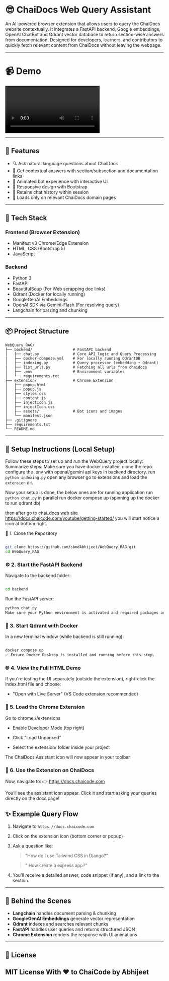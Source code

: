 # 😎 ChaiDocs Web Query Assistant 

An AI-powered browser extension that allows users to query the ChaiDocs website contextually. It integrates a FastAPI backend, Google embeddings, OpenAI ChatBot and Qdrant vector database to return section-wise answers from documentation. Designed for developers, learners, and contributors to quickly fetch relevant content from ChaiDocs without leaving the webpage.

---
# 📹 Demo
   <video controls src="Screencast from 2025-06-14 00-17-11.mp4" title="Title"></video>

---

## 🚀 Features

* 🔍 Ask natural language questions about ChaiDocs
* 🔗 Get contextual answers with section/subsection and documentation links
* 🤖 Animated bot experience with interactive UI
* 🌈 Responsive design with Bootstrap
* 💬 Retains chat history within session
* 🎯 Loads only on relevant ChaiDocs domain pages

---

## 🧱 Tech Stack

### Frontend (Browser Extension)

* Manifest v3 Chrome/Edge Extension
* HTML, CSS (Bootstrap 5)
* JavaScript

### Backend

* Python 3
* FastAPI
* BeautifulSoup (For Web scrapping doc links)
* Qdrant (Docker for locally running)
* GoogleGenAI Embeddings
* OpenAI SDK via Gemini-Flash (For resolving query)
* Langchain for parsing and chunking

---

## 📦 Project Structure

```
WebQuery_RAG/
├── backend/                  # FastAPI backend
│   ├── chat.py               # Core API logic and Query Processing
|   ├── docker-compose.yml    # For locally running QdrantDB       
│   ├── indexing.py           # Query processor (embedding + Qdrant)
|   ├── list_urls.py          # Fetching all urls from chaidocs
│   ├── .env                  # Environment variables
│   └── requirements.txt
├── extension/                # Chrome Extension
│   ├── popup.html
│   ├── popup.js
│   ├── styles.css
│   ├── content.js
│   ├── injectIcon.js
│   ├── injectIcon.css
│   ├── assets/               # Bot icons and images
│   └── manifest.json
├── .gitignore
├── requirements.txt
└── README.md
```

---

## 🔧 Setup Instructions (Local Setup)
Follow these steps to set up and run the WebQuery project locally:
Summarize steps:
Make sure you have docker installed.
clone the repo.
configure the .env with openai/gemini api keys in backend directory.
run `python indexing.py`
open any browser go to extensions and load the `extension` dir.

Now your setup is done, the below ones are for running application
run `python chat.py`
in parallel run docker compose up (spinning up the docker to run qdrant db)

then after go to chai_docs web site https://docs.chaicode.com/youtube/getting-started/ 
you will start notice a icon at bottom right.

📁 1. Clone the Repository
```bash

git clone https://github.com/sbndAbhijeet/WebQuery_RAG.git
cd WebQuery_RAG
```
### ⚙️ 2. Start the FastAPI Backend

Navigate to the backend folder:

```bash

cd backend
```
Run the FastAPI server:
```bash
python chat.py
Make sure your Python environment is activated and required packages are installed (pip install -r requirements.txt).
```
### 🐳 3. Start Qdrant with Docker
In a new terminal window (while backend is still running):

```bash

docker compose up
✅ Ensure Docker Desktop is installed and running before this step.
```
### 🌐 4. View the Full HTML Demo

If you're testing the UI separately (outside the extension), right-click the index.html file and choose:

- "Open with Live Server" (VS Code extension recommended)


### 🧩 5. Load the Chrome Extension
Go to chrome://extensions

- Enable Developer Mode (top right)

- Click "Load Unpacked"

- Select the extension/ folder inside your project

The ChaiDocs Assistant icon will now appear in your toolbar

### 🚀 6. Use the Extension on ChaiDocs
Now, navigate to:
👉 https://docs.chaicode.com

You’ll see the assistant icon appear. Click it and start asking your queries directly on the docs page!


## ✨ Example Query Flow

1. Navigate to `https://docs.chaicode.com`
2. Click on the extension icon (bottom corner or popup)
3. Ask a question like:

   > "How do I use Tailwind CSS in Django?"

   > " How create a express app?"
4. You'll receive a detailed answer, code snippet (if any), and a link to the section.

---

## 🧠 Behind the Scenes

* **Langchain** handles document parsing & chunking
* **GoogleGenAI Embeddings** generate vector representation
* **Qdrant** indexes and searches relevant chunks
* **FastAPI** handles user queries and returns structured JSON
* **Chrome Extension** renders the response with UI animations

---

## 📎 License

MIT License
With ❤️ to ChaiCode by Abhijeet
---
